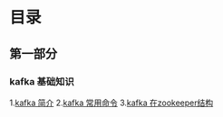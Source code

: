 # 目录
## 第一部分 
### kafka 基础知识
1.[kafka 简介](https://github.com/yueyuanyang/kafka/blob/master/doc/part1.md)
2.[kafka 常用命令](https://github.com/yueyuanyang/kafka/blob/master/doc/part2.md)
3.[kafka 在zookeeper结构](https://github.com/yueyuanyang/kafka/blob/master/doc/part3.md)
